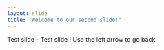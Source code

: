 ```yaml
---
layout: slide
title: "Welcome to our second slide!"
---
```

Test slide - Test slide !
Use the left arrow to go back!
